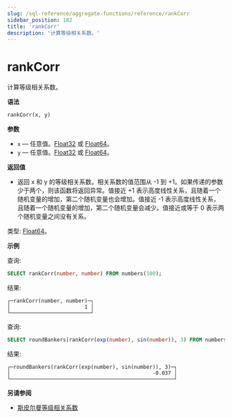 ```yaml
---
slug: /sql-reference/aggregate-functions/reference/rankCorr
sidebar_position: 182
title: 'rankCorr'
description: '计算等级相关系数。'
---
```



# rankCorr

计算等级相关系数。

**语法**

``` sql
rankCorr(x, y)
```

**参数**

- `x` — 任意值。[Float32](/sql-reference/data-types/float) 或 [Float64](/sql-reference/data-types/float)。
- `y` — 任意值。[Float32](/sql-reference/data-types/float) 或 [Float64](/sql-reference/data-types/float)。

**返回值**

- 返回 x 和 y 的等级相关系数。相关系数的值范围从 -1 到 +1。如果传递的参数少于两个，则该函数将返回异常。值接近 +1 表示高度线性关系，且随着一个随机变量的增加，第二个随机变量也会增加。值接近 -1 表示高度线性关系，且随着一个随机变量的增加，第二个随机变量会减少。值接近或等于 0 表示两个随机变量之间没有关系。

类型: [Float64](/sql-reference/data-types/float)。

**示例**

查询:

``` sql
SELECT rankCorr(number, number) FROM numbers(100);
```

结果:

``` text
┌─rankCorr(number, number)─┐
│                        1 │
└──────────────────────────┘
```

查询:

``` sql
SELECT roundBankers(rankCorr(exp(number), sin(number)), 3) FROM numbers(100);
```

结果:

``` text
┌─roundBankers(rankCorr(exp(number), sin(number)), 3)─┐
│                                              -0.037 │
└─────────────────────────────────────────────────────┘
```
**另请参阅**

- [斯皮尔曼等级相关系数](https://en.wikipedia.org/wiki/Spearman%27s_rank_correlation_coefficient)
